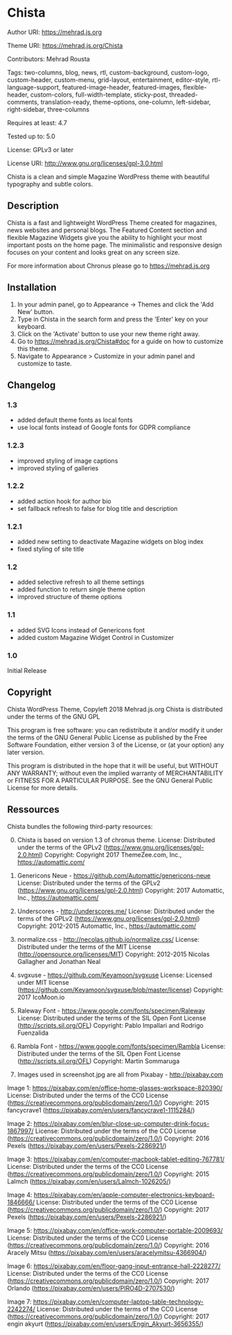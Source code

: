 # Chista
Author URI: https://mehrad.js.org

Theme URI: https://mehrad.js.org/Chista

Contributors: Mehrad Rousta

Tags: two-columns, blog, news, rtl, custom-background, custom-logo, custom-header, custom-menu, grid-layout, entertainment, editor-style, rtl-language-support, featured-image-header, featured-images, flexible-header, custom-colors, full-width-template, sticky-post, threaded-comments, translation-ready, theme-options, one-column, left-sidebar, right-sidebar, three-columns

Requires at least: 4.7

Tested up to: 5.0

License: GPLv3 or later

License URI: http://www.gnu.org/licenses/gpl-3.0.html

Chista is a clean and simple Magazine WordPress theme with beautiful typography and subtle colors.

## Description

Chista is a fast and lightweight WordPress Theme created for magazines, news websites and personal blogs. The Featured Content section and flexible Magazine Widgets give you the ability to highlight your most important posts on the home page. The minimalistic and responsive design focuses on your content and looks great on any screen size.

For more information about Chronus please go to https://mehrad.js.org

## Installation

1. In your admin panel, go to Appearance -> Themes and click the 'Add New' button.
2. Type in Chista in the search form and press the 'Enter' key on your keyboard.
3. Click on the 'Activate' button to use your new theme right away.
4. Go to https://mehrad.js.org/Chista#doc for a guide on how to customize this theme.
5. Navigate to Appearance > Customize in your admin panel and customize to taste.

## Changelog

### 1.3
* added default theme fonts as local fonts
* use local fonts instead of Google fonts for GDPR compliance

### 1.2.3
* improved styling of image captions
* improved styling of galleries

### 1.2.2
* added action hook for author bio
* set fallback refresh to false for blog title and description

### 1.2.1
* added new setting to deactivate Magazine widgets on blog index
* fixed styling of site title

### 1.2
* added selective refresh to all theme settings
* added function to return single theme option
* improved structure of theme options

### 1.1
* added SVG Icons instead of Genericons font
* added custom Magazine Widget Control in Customizer

### 1.0
Initial Release

## Copyright

Chista WordPress Theme, Copyleft 2018 Mehrad.js.org
Chista is distributed under the terms of the GNU GPL

This program is free software: you can redistribute it and/or modify
it under the terms of the GNU General Public License as published by
the Free Software Foundation, either version 3 of the License, or
(at your option) any later version.

This program is distributed in the hope that it will be useful,
but WITHOUT ANY WARRANTY; without even the implied warranty of
MERCHANTABILITY or FITNESS FOR A PARTICULAR PURPOSE. See the
GNU General Public License for more details.

## Ressources

Chista bundles the following third-party resources:

0. Chista is based on version 1.3 of chronus theme.
License: Distributed under the terms of the GPLv2 (https://www.gnu.org/licenses/gpl-2.0.html)
Copyright:  Copyright 2017 ThemeZee.com, Inc., https://automattic.com/

1. Genericons Neue - https://github.com/Automattic/genericons-neue
License: Distributed under the terms of the GPLv2 (https://www.gnu.org/licenses/gpl-2.0.html)
Copyright: 2017 Automattic, Inc., https://automattic.com/

2. Underscores - http://underscores.me/
License: Distributed under the terms of the GPLv2 (https://www.gnu.org/licenses/gpl-2.0.html)
Copyright: 2012-2015 Automattic, Inc., https://automattic.com/

3. normalize.css - http://necolas.github.io/normalize.css/
License: Distributed under the terms of the MIT License (http://opensource.org/licenses/MIT)
Copyright: 2012-2015 Nicolas Gallagher and Jonathan Neal

4. svgxuse - https://github.com/Keyamoon/svgxuse
License: Licensed under MIT license (https://github.com/Keyamoon/svgxuse/blob/master/license)
Copyright: 2017 IcoMoon.io

5. Raleway Font - https://www.google.com/fonts/specimen/Raleway
License: Distributed under the terms of the SIL Open Font License (http://scripts.sil.org/OFL)
Copyright: Pablo Impallari and Rodrigo Fuenzalida

6. Rambla Font - https://www.google.com/fonts/specimen/Rambla
License: Distributed under the terms of the SIL Open Font License (http://scripts.sil.org/OFL)
Copyright: Martin Sommaruga

7. Images used in screenshot.jpg are all from Pixabay - http://pixabay.com

Image 1: https://pixabay.com/en/office-home-glasses-workspace-820390/
License: Distributed under the terms of the CC0 License (https://creativecommons.org/publicdomain/zero/1.0/)
Copyright: 2015 fancycrave1 (https://pixabay.com/en/users/fancycrave1-1115284/)

Image 2: https://pixabay.com/en/blur-close-up-computer-drink-focus-1867997/
License: Distributed under the terms of the CC0 License (https://creativecommons.org/publicdomain/zero/1.0/)
Copyright: 2016 Pexels (https://pixabay.com/en/users/Pexels-2286921/)

Image 3: https://pixabay.com/en/computer-macbook-tablet-editing-767781/
License: Distributed under the terms of the CC0 License (https://creativecommons.org/publicdomain/zero/1.0/)
Copyright: 2015 Lalmch (https://pixabay.com/en/users/Lalmch-1026205/)

Image 4: https://pixabay.com/en/apple-computer-electronics-keyboard-1846666/
License: Distributed under the terms of the CC0 License (https://creativecommons.org/publicdomain/zero/1.0/)
Copyright: 2017 Pexels (https://pixabay.com/en/users/Pexels-2286921/)

Image 5: https://pixabay.com/en/office-work-computer-portable-2009693/
License: Distributed under the terms of the CC0 License (https://creativecommons.org/publicdomain/zero/1.0/)
Copyright: 2016 Aracely Mitsu (https://pixabay.com/en/users/aracelymitsu-4366904/)

Image 6: https://pixabay.com/en/floor-gang-input-entrance-hall-2228277/
License: Distributed under the terms of the CC0 License (https://creativecommons.org/publicdomain/zero/1.0/)
Copyright: 2017 Orlando (https://pixabay.com/en/users/PIRO4D-2707530/)

Image 7: https://pixabay.com/en/computer-laptop-table-technology-2242274/
License: Distributed under the terms of the CC0 License (https://creativecommons.org/publicdomain/zero/1.0/)
Copyright: 2017 engin akyurt (https://pixabay.com/en/users/Engin_Akyurt-3656355/)
